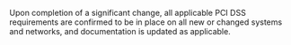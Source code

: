 Upon completion of a significant change, all applicable PCI DSS requirements are confirmed to be in place on all new or changed systems and networks, and documentation is updated as applicable.
